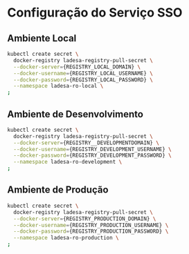 # Configuração do Serviço SSO

## Ambiente Local

```sh
kubectl create secret \
  docker-registry ladesa-registry-pull-secret \
  --docker-server={REGISTRY_LOCAL_DOMAIN} \
  --docker-username={REGISTRY_LOCAL_USERNAME} \
  --docker-password={REGISTRY_LOCAL_PASSWORD} \
  --namespace ladesa-ro-local \
;
```

## Ambiente de Desenvolvimento

```sh
kubectl create secret \
  docker-registry ladesa-registry-pull-secret \
  --docker-server={REGISTRY__DEVELOPMENTDOMAIN} \
  --docker-username={REGISTRY_DEVELOPMENT_USERNAME} \
  --docker-password={REGISTRY_DEVELOPMENT_PASSWORD} \
  --namespace ladesa-ro-development \
;
```

## Ambiente de Produção

```sh
kubectl create secret \
  docker-registry ladesa-registry-pull-secret \
  --docker-server={REGISTRY_PRODUCTION_DOMAIN} \
  --docker-username={REGISTRY_PRODUCTION_USERNAME} \
  --docker-password={REGISTRY_PRODUCTION_PASSWORD} \
  --namespace ladesa-ro-production \
;
```
